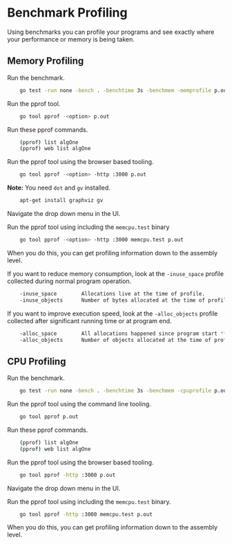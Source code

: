 # Benchmark Profiling

Using benchmarks you can profile your programs and see exactly where your performance or memory is being taken.

## Memory Profiling

Run the benchmark.

```sh
    go test -run none -bench . -benchtime 3s -benchmem -memprofile p.out
```

Run the pprof tool.

```sh
    go tool pprof -<option> p.out
```

Run these pprof commands.

```sh
    (pprof) list algOne
    (pprof) web list algOne
```

Run the pprof tool using the browser based tooling.

```sh
    go tool pprof -<option> -http :3000 p.out
```

__Note:__ You need `dot` and `gv` installed.

```sh
    apt-get install graphviz gv
```

Navigate the drop down menu in the UI.

Run the pprof tool using including the `memcpu.test` binary

```sh
    go tool pprof -<option> -http :3000 memcpu.test p.out
```

When you do this, you can get profiling information down to the assembly level.

If you want to reduce memory consumption, look at the `-inuse_space` profile collected during normal program operation.

```sh
    -inuse_space        Allocations live at the time of profile.
    -inuse_objects      Number of bytes allocated at the time of profile.
```

If you want to improve execution speed, look at the `-alloc_objects` profile collected after significant running time or at program end.

```sh
    -alloc_space        All allocations happened since program start ** default.
    -alloc_objects      Number of objects allocated at the time of profile.
```

## CPU Profiling

Run the benchmark.

```sh
    go test -run none -bench . -benchtime 3s -benchmem -cpuprofile p.out
```

Run the pprof tool using the command line tooling.

```sh
    go tool pprof p.out
```

Run these pprof commands.

```sh
    (pprof) list algOne
    (pprof) web list algOne
```

Run the pprof tool using the browser based tooling.

```sh
    go tool pprof -http :3000 p.out
```

Navigate the drop down menu in the UI.

Run the pprof tool using including the `memcpu.test` binary.

```sh
    go tool pprof -http :3000 memcpu.test p.out
```

When you do this, you can get profiling information down to the assembly level.
